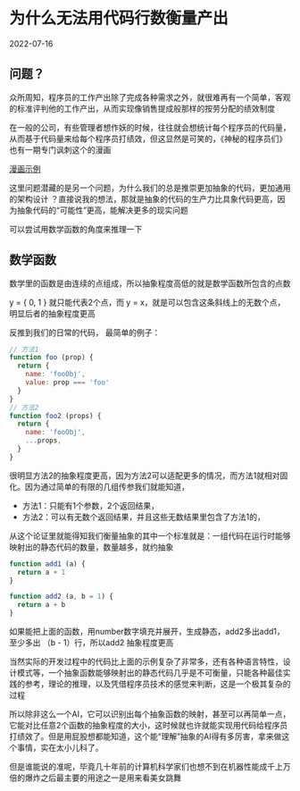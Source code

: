 # 为什么无法用代码行数衡量产出
2022-07-16


## 问题？
众所周知，程序员的工作产出除了完成各种需求之外，就很难再有一个简单，客观的标准评判他的工作产出，从而实现像销售提成般那样的按劳分配的绩效制度

在一般的公司，有些管理者想作妖的时候，往往就会想统计每个程序员的代码量，从而基于代码量来给每个程序员打绩效，但这显然是可笑的，《神秘的程序员们》也有一期专门讽刺这个的漫画

[漫画示例](/18_example.png)

这里问题潜藏的是另一个问题，为什么我们的总是推崇更加抽象的代码，更加通用的架构设计 ？直接说我的想法，那就是抽象的代码的生产力比具象代码更高，因为抽象代码的“可能性”更高，能解决更多的现实问题

可以尝试用数学函数的角度来推理一下

## 数学函数
数学里的函数是由连续的点组成，所以抽象程度高低的就是数学函数所包含的点数

y = { 0,  1 }  就只能代表2个点，而 y = x，就是可以包含这条斜线上的无数个点，明显后者的抽象程度更高

反推到我们的日常的代码， 最简单的例子：
```javascript
// 方法1
function foo (prop) {
  return {
    name: 'fooObj',
    value: prop === 'foo'
  }
}
// 方法2
function foo2 (props) {
  return {
    name: 'fooObj',
    ...props,
  }
}
```

很明显方法2的抽象程度更高，因为方法2可以适配更多的情况，而方法1就相对固化。因为通过简单的有限的几组传参我们就能知道，

- 方法1：只能有1个参数，2个返回结果，
- 方法2：可以有无数个返回结果，并且这些无数结果里包含了方法1的，

从这个论证里就能得知我们衡量抽象的其中一个标准就是：一组代码在运行时能够映射出的静态代码的数量，数量越多，就约抽象

```javascript
function add1 (a) {
  return a + 1
}

function add2 (a, b = 1) {
  return a + b
}
```
如果能把上面的函数，用number数字填充并展开，生成静态，add2多出add1，至少多出 （b - 1）行，所以add2 抽象程度更高

当然实际的开发过程中的代码比上面的示例复杂了非常多，还有各种语言特性，设计模式等，一个抽象函数能够映射出的静态代码几乎是不可衡量，只能各种最佳实践的参考，理论的推理，以及凭借程序员技术的感觉来判断，这是一个极其复杂的过程

所以除非这么一个AI，它可以识别出每个抽象函数的映射，甚至可以再简单一点，它能对比任意2个函数的抽象程度的大小，这时候就也许就能实现用代码给程序员打绩效了。但是用屁股想都能知道，这个能“理解”抽象的AI得有多厉害，拿来做这个事情，实在太小儿科了。

但是谁能说的准呢，毕竟几十年前的计算机科学家们也想不到在机器性能成千上万倍的爆炸之后最主要的用途之一是用来看美女跳舞
